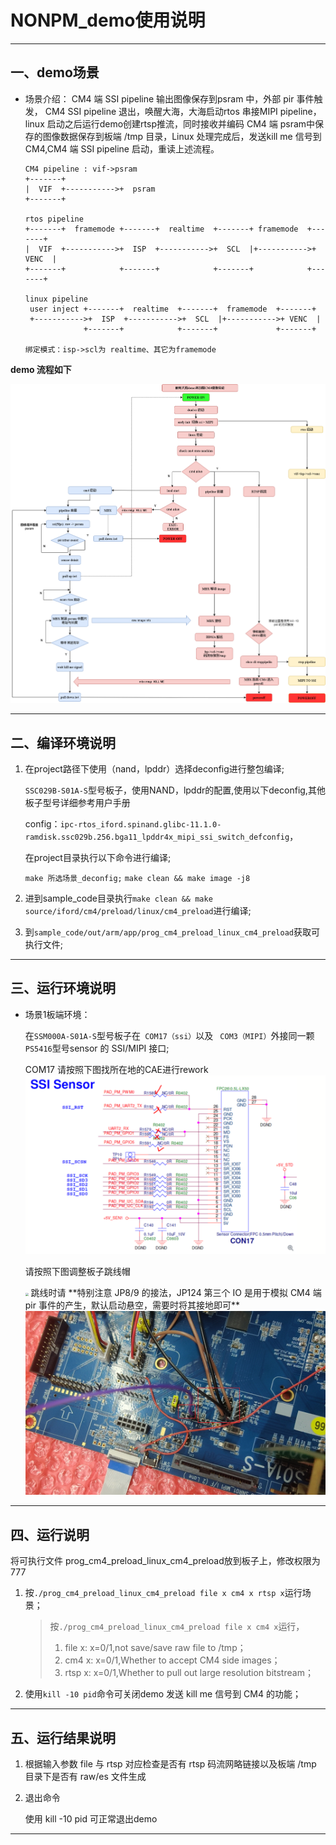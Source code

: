 ﻿# NONPM_demo使用说明

---
## 一、demo场景

* 场景介绍： CM4 端 SSI pipeline 输出图像保存到psram 中，外部 pir 事件触发， CM4 SSI pipeline 退出，唤醒大海，大海启动rtos 串接MIPI pipeline，linux 启动之后运行demo创建rtsp推流，同时接收并编码 CM4 端 psram中保存的图像数据保存到板端 /tmp 目录，Linux 处理完成后，发送kill me 信号到CM4,CM4 端 SSI pipeline 启动，重读上述流程。

    ```
    CM4 pipeline : vif->psram
    +-------+
    |  VIF  +----------->+  psram
    +-------+

    rtos pipeline
    +-------+  framemode +-------+  realtime  +-------+ framemode  +-------+
    |  VIF  +----------->+  ISP  +----------->+  SCL  |+----------->+ VENC  |
    +-------+            +-------+            +-------+            +-------+

    linux pipeline
     user inject +-------+  realtime  +-------+  framemode  +-------+
     +----------->+  ISP  +----------->+  SCL  |+----------->+ VENC  |
                 +-------+            +-------+             +-------+

    绑定模式：isp->scl为 realtime、其它为framemode
    ```

**demo 流程如下**



<img src="mymedia/demo_flow.png" style="zoom:70%;" />

---
## 二、编译环境说明
1. 在project路径下使用（nand，lpddr）选择deconfig进行整包编译;

    `SSC029B-S01A-S`型号板子，使用NAND，lpddr的配置,使用以下deconfig,其他板子型号详细参考用户手册

    config：`ipc-rtos_iford.spinand.glibc-11.1.0-ramdisk.ssc029b.256.bga11_lpddr4x_mipi_ssi_switch_defconfig`，

    在project目录执行以下命令进行编译;

    `make 所选场景_deconfig;`
    `make clean && make image -j8`

2. 进到sample_code目录执行`make clean && make source/iford/cm4/preload/linux/cm4_preload`进行编译;

3. 到`sample_code/out/arm/app/prog_cm4_preload_linux_cm4_preload`获取可执行文件;

---
## 三、运行环境说明
* 场景1板端环境：

    在`SSM000A-S01A-S`型号板子在` COM17（ssi）`以及 ` COM3（MIPI）`外接同一颗 `PS5416`型号sensor 的 SSI/MIPI 接口;

    COM17 请按照下图找所在地的CAE进行rework
    <img src="mymedia/com17_rework.png" style="zoom:70%;" />

    请按照下图调整板子跳线帽

    <img src="mymedia/preroll_jumbper.jpg" style="zoom:30%;" />
    跳线时请 **特别注意 JP8/9 的接法，JP124 第三个 IO 是用于模拟 CM4 端 pir 事件的产生，默认启动悬空，需要时将其接地即可**

    <img src="mymedia/power_ctrol.png" style="zoom:67%;" />

---
## 四、运行说明
将可执行文件 prog_cm4_preload_linux_cm4_preload放到板子上，修改权限为777

1. 按`./prog_cm4_preload_linux_cm4_preload file x cm4 x rtsp x`运行场景；

   > 按`./prog_cm4_preload_linux_cm4_preload file x cm4 x`运行，
   > 1. file x: x=0/1,not save/save raw file to /tmp；
   > 2. cm4 x: x=0/1,Whether to accept CM4 side images；
   > 3. rtsp x: x=0/1,Whether to pull out large resolution bitstream；

2. 使用`kill -10 pid`命令可关闭demo 发送 kill me 信号到 CM4 的功能；

---
## 五、运行结果说明
1. 根据输入参数 file 与 rtsp 对应检查是否有 rtsp 码流网略链接以及板端 /tmp 目录下是否有 raw/es 文件生成

2. 退出命令

   使用 kill -10 pid 可正常退出demo

---
